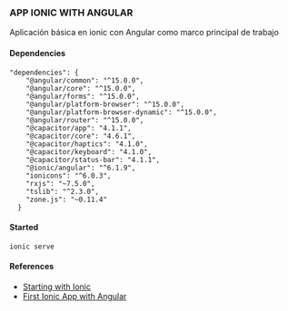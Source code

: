 ### APP IONIC WITH ANGULAR

Aplicación básica en ionic con Angular como marco principal de trabajo

#### Dependencies

```
"dependencies": {
    "@angular/common": "^15.0.0",
    "@angular/core": "^15.0.0",
    "@angular/forms": "^15.0.0",
    "@angular/platform-browser": "^15.0.0",
    "@angular/platform-browser-dynamic": "^15.0.0",
    "@angular/router": "^15.0.0",
    "@capacitor/app": "4.1.1",
    "@capacitor/core": "4.6.1",
    "@capacitor/haptics": "4.1.0",
    "@capacitor/keyboard": "4.1.0",
    "@capacitor/status-bar": "4.1.1",
    "@ionic/angular": "^6.1.9",
    "ionicons": "^6.0.3",
    "rxjs": "~7.5.0",
    "tslib": "^2.3.0",
    "zone.js": "~0.11.4"
  }
```

#### Started

```
ionic serve
```

#### References

* <a href="https://bit.ly/3POlcaJ" target="_blank">Starting with Ionic</a>
* <a href="https://bit.ly/3jikyWR" target="_blank">First Ionic App with Angular</a>